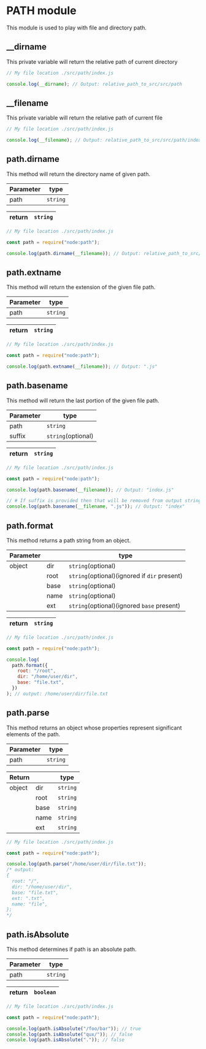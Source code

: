 # PATH module

This module is used to play with file and directory path.

## \_\_dirname

This private variable will return the relative path of current directory

```js
// My file location ./src/path/index.js

console.log(__dirname); // Output: relative_path_to_src/src/path
```

## \_\_filename

This private variable will return the relative path of current file

```js
// My file location ./src/path/index.js

console.log(__filename); // Output: relative_path_to_src/src/path/index.js
```

## path.dirname

This method will return the directory name of given path.

| Parameter | type     |
| --------- | -------- |
| path      | `string` |

| return | `string` |
| ------ | -------- |

```js
// My file location ./src/path/index.js

const path = require("node:path");

console.log(path.dirname(__filename)); // Output: relative_path_to_src/src/path
```

## path.extname

This method will return the extension of the given file path.

| Parameter | type     |
| --------- | -------- |
| path      | `string` |

| return | `string` |
| ------ | -------- |

```js
// My file location ./src/path/index.js

const path = require("node:path");

console.log(path.extname(__filename)); // Output: ".js"
```

## path.basename

This method will return the last portion of the given file path.

| Parameter | type               |
| --------- | ------------------ |
| path      | `string`           |
| suffix    | `string`(optional) |

| return | `string` |
| ------ | -------- |

```js
// My file location ./src/path/index.js

const path = require("node:path");

console.log(path.basename(__filename)); // Output: "index.js"

// # If suffix is provided then that will be removed from output string
console.log(path.basename(__filename, ".js")); // Output: "index"
```

## path.format

This method returns a path string from an object.

| Parameter |      | type                                         |
| --------- | ---- | -------------------------------------------- |
| object    | dir  | `string`(optional)                           |
|           | root | `string`(optional)(ignored if `dir` present) |
|           | base | `string`(optional)                           |
|           | name | `string`(optional)                           |
|           | ext  | `string`(optional)(ignored `base` present)   |

| return | `string` |
| ------ | -------- |

```js
// My file location ./src/path/index.js

const path = require("node:path");

console.log(
  path.format({
    root: "/root",
    dir: "/home/user/dir",
    base: "file.txt",
  })
); // output: /home/user/dir/file.txt
```

## path.parse

This method returns an object whose properties represent significant elements of the path.

| Parameter | type     |
| --------- | -------- |
| path      | `string` |

| Return |      | type     |
| ------ | ---- | -------- |
| object | dir  | `string` |
|        | root | `string` |
|        | base | `string` |
|        | name | `string` |
|        | ext  | `string` |

```js
// My file location ./src/path/index.js

const path = require("node:path");

console.log(path.parse("/home/user/dir/file.txt"));
/* output:
{
  root: "/",
  dir: "/home/user/dir",
  base: "file.txt",
  ext: ".txt",
  name: "file",
};
*/
```

## path.isAbsolute

This method determines if path is an absolute path.

| Parameter | type     |
| --------- | -------- |
| path      | `string` |

| return | `boolean` |
| ------ | --------- |

```js
// My file location ./src/path/index.js

const path = require("node:path");

console.log(path.isAbsolute("/foo/bar")); // true
console.log(path.isAbsolute("qux/")); // false
console.log(path.isAbsolute(".")); // false
```
